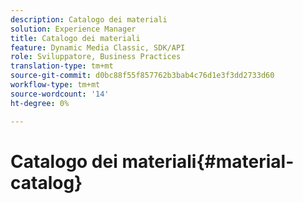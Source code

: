 ```yaml
---
description: Catalogo dei materiali
solution: Experience Manager
title: Catalogo dei materiali
feature: Dynamic Media Classic, SDK/API
role: Sviluppatore, Business Practices
translation-type: tm+mt
source-git-commit: d0bc88f55f857762b3bab4c76d1e3f3dd2733d60
workflow-type: tm+mt
source-wordcount: '14'
ht-degree: 0%

---
```



# Catalogo dei materiali{#material-catalog}

